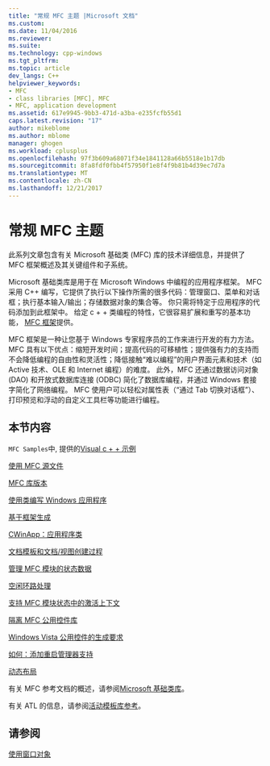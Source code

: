 ```yaml
---
title: "常规 MFC 主题 |Microsoft 文档"
ms.custom: 
ms.date: 11/04/2016
ms.reviewer: 
ms.suite: 
ms.technology: cpp-windows
ms.tgt_pltfrm: 
ms.topic: article
dev_langs: C++
helpviewer_keywords:
- MFC
- class libraries [MFC], MFC
- MFC, application development
ms.assetid: 617e9945-9bb3-471d-a3ba-e235fcfb55d1
caps.latest.revision: "17"
author: mikeblome
ms.author: mblome
manager: ghogen
ms.workload: cplusplus
ms.openlocfilehash: 97f3b609a68071f34e1841128a66b5518e1b17db
ms.sourcegitcommit: 8fa8fdf0fbb4f57950f1e8f4f9b81b4d39ec7d7a
ms.translationtype: MT
ms.contentlocale: zh-CN
ms.lasthandoff: 12/21/2017
---
```

# <a name="general-mfc-topics"></a>常规 MFC 主题
此系列文章包含有关 Microsoft 基础类 (MFC) 库的技术详细信息，并提供了 MFC 框架概述及其关键组件和子系统。  
  
 Microsoft 基础类库是用于在 Microsoft Windows 中编程的应用程序框架。 MFC 采用 C++ 编写，它提供了执行以下操作所需的很多代码：管理窗口、菜单和对话框；执行基本输入/输出；存储数据对象的集合等。 你只需将特定于应用程序的代码添加到此框架中。 给定 c + + 类编程的特性，它很容易扩展和重写的基本功能， [MFC 框架](../mfc/framework-mfc.md)提供。  
  
 MFC 框架是一种让您基于 Windows 专家程序员的工作来进行开发的有力方法。 MFC 具有以下优点：缩短开发时间；提高代码的可移植性；提供强有力的支持而不会降低编程的自由性和灵活性；降低接触“难以编程”的用户界面元素和技术（如 Active 技术、OLE 和 Internet 编程）的难度。 此外，MFC 还通过数据访问对象 (DAO) 和开放式数据库连接 (ODBC) 简化了数据库编程，并通过 Windows 套接字简化了网络编程。 MFC 使用户可以轻松对属性表（“通过 Tab 切换对话框”）、打印预览和浮动的自定义工具栏等功能进行编程。  
  
## <a name="in-this-section"></a>本节内容  
 `MFC Samples`中, 提供的[Visual c + + 示例](../visual-cpp-samples.md)  
  
 [使用 MFC 源文件](../mfc/using-the-mfc-source-files.md)  
  
 [MFC 库版本](../mfc/mfc-library-versions.md)  
  
 [使用类编写 Windows 应用程序](../mfc/using-the-classes-to-write-applications-for-windows.md)  
  
 [基于框架生成](../mfc/building-on-the-framework.md)  
  
 [CWinApp：应用程序类](../mfc/cwinapp-the-application-class.md)  
  
 [文档模板和文档/视图创建过程](../mfc/document-templates-and-the-document-view-creation-process.md)  
  
 [管理 MFC 模块的状态数据](../mfc/managing-the-state-data-of-mfc-modules.md)  
  
 [空闲环路处理](../mfc/idle-loop-processing.md)  
  
 [支持 MFC 模块状态中的激活上下文](../mfc/support-for-activation-contexts-in-the-mfc-module-state.md)  
  
 [隔离 MFC 公用控件库](../mfc/isolation-of-the-mfc-common-controls-library.md)  
  
 [Windows Vista 公用控件的生成要求](../mfc/build-requirements-for-windows-vista-common-controls.md)  
  
 [如何：添加重启管理器支持](../mfc/how-to-add-restart-manager-support.md)  
  
 [动态布局](../mfc/dynamic-layout.md)  
  
 有关 MFC 参考文档的概述，请参阅[Microsoft 基础类库](../mfc/mfc-desktop-applications.md)。  
  
 有关 ATL 的信息，请参阅[活动模板库参考](../atl/atl-class-overview.md)。  
  
## <a name="see-also"></a>请参阅  
 [使用窗口对象](../mfc/working-with-window-objects.md)

